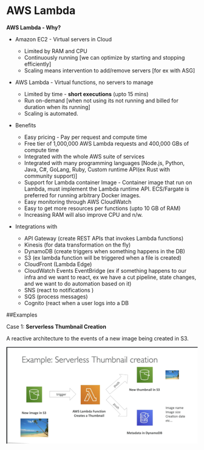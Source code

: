 # AWS Lambda

 **AWS Lambda - Why?**
  - Amazon EC2 - Virtual servers in Cloud  
    - Limited by RAM and CPU  
	- Continuously running [we can optimize by starting and stopping efficiently]  
	- Scaling means intervention to add/remove servers [for ex with ASG]  
  - AWS Lambda - Virtual functions, no servers to manage  
    - Limited by time - **short executions** (upto 15 mins)  
	- Run on-demand [when not using its not running and billed for duration when its running]  
	- Scaling is automated.   

  - Benefits   
    - Easy pricing - Pay per request and compute time  
	- Free tier of 1,000,000 AWS Lambda requests and 400,000 GBs of compute time  
	- Integrated with the whole AWS suite of services  
	- Integrated with many programming languages [Node.js, Python, Java, C#, GoLang, Ruby, Custom runtime API(ex Rust with community support)]  
	- Support for Lambda container Image - Container image that run on Lambda, must implement the Lambda runtime API. ECS/Fargate is preferred for running arbitrary Docker images.  
	- Easy monitoring through AWS CloudWatch  
	- Easy to get more resources per functions (upto 10 GB of RAM)  
	- Increasing RAM will also improve CPU and n/w.  
  	
  - Integrations with 
    - API Gateway (create REST APIs that invokes Lambda functions)  
    - Kinesis (for data transformation on the fly)  
	- DynamoDB (create triggers when something happens in the DB)  
	- S3 (ex lambda function will be triggered when a file is created)  
	- CloudFront (Lambda Edge)  
	- CloudWatch Events EventBridge (ex if something happens to our infra and we want to react, ex we have a cut pipeline, state changes, and we want to do automation based on it)  
	- SNS (react to notifications )  
	- SQS (process messages)  
	- Cognito (react when a user logs into a DB  


##Examples

Case 1: **Serverless Thumbnail Creation**

A reactive architecture to the events of a new image being created in S3.

![Alt text](<Example Serverless Thumbnail creation.png>)